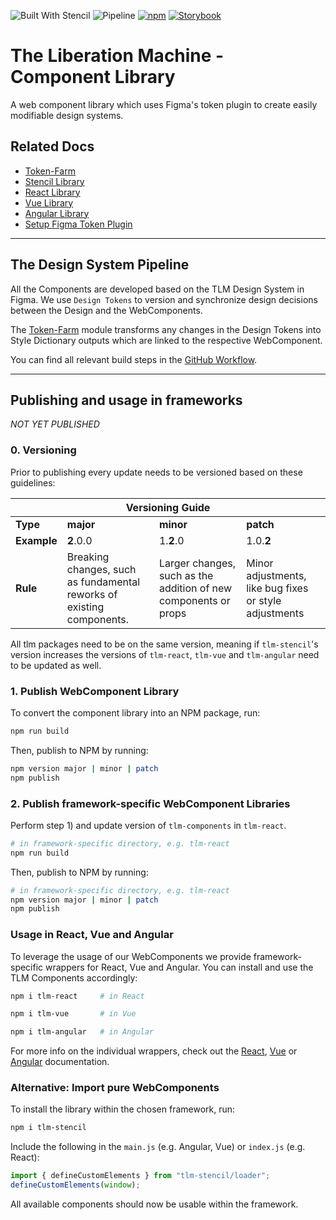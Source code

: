 ![Built With Stencil](https://img.shields.io/badge/-Built%20With%20Stencil-16161d.svg?logo=data%3Aimage%2Fsvg%2Bxml%3Bbase64%2CPD94bWwgdmVyc2lvbj0iMS4wIiBlbmNvZGluZz0idXRmLTgiPz4KPCEtLSBHZW5lcmF0b3I6IEFkb2JlIElsbHVzdHJhdG9yIDE5LjIuMSwgU1ZHIEV4cG9ydCBQbHVnLUluIC4gU1ZHIFZlcnNpb246IDYuMDAgQnVpbGQgMCkgIC0tPgo8c3ZnIHZlcnNpb249IjEuMSIgaWQ9IkxheWVyXzEiIHhtbG5zPSJodHRwOi8vd3d3LnczLm9yZy8yMDAwL3N2ZyIgeG1sbnM6eGxpbms9Imh0dHA6Ly93d3cudzMub3JnLzE5OTkveGxpbmsiIHg9IjBweCIgeT0iMHB4IgoJIHZpZXdCb3g9IjAgMCA1MTIgNTEyIiBzdHlsZT0iZW5hYmxlLWJhY2tncm91bmQ6bmV3IDAgMCA1MTIgNTEyOyIgeG1sOnNwYWNlPSJwcmVzZXJ2ZSI%2BCjxzdHlsZSB0eXBlPSJ0ZXh0L2NzcyI%2BCgkuc3Qwe2ZpbGw6I0ZGRkZGRjt9Cjwvc3R5bGU%2BCjxwYXRoIGNsYXNzPSJzdDAiIGQ9Ik00MjQuNywzNzMuOWMwLDM3LjYtNTUuMSw2OC42LTkyLjcsNjguNkgxODAuNGMtMzcuOSwwLTkyLjctMzAuNy05Mi43LTY4LjZ2LTMuNmgzMzYuOVYzNzMuOXoiLz4KPHBhdGggY2xhc3M9InN0MCIgZD0iTTQyNC43LDI5Mi4xSDE4MC40Yy0zNy42LDAtOTIuNy0zMS05Mi43LTY4LjZ2LTMuNkgzMzJjMzcuNiwwLDkyLjcsMzEsOTIuNyw2OC42VjI5Mi4xeiIvPgo8cGF0aCBjbGFzcz0ic3QwIiBkPSJNNDI0LjcsMTQxLjdIODcuN3YtMy42YzAtMzcuNiw1NC44LTY4LjYsOTIuNy02OC42SDMzMmMzNy45LDAsOTIuNywzMC43LDkyLjcsNjguNlYxNDEuN3oiLz4KPC9zdmc%2BCg%3D%3D&colorA=16161d&style=flat-square)
![Pipeline](https://github.com/MaibornWolff/tlm-components/actions/workflows/update-tokens.yml/badge.svg)
[![npm](https://img.shields.io/npm/v/tlm-stencil?color=blue)](https://www.npmjs.com/package/tlm-stencil)
[![Storybook](https://raw.githubusercontent.com/storybookjs/brand/master/badge/badge-storybook.svg?sanitize=true)](https://maibornwolff.github.io/tlm-components)

# The Liberation Machine - Component Library

A web component library which uses Figma's token plugin to create easily modifiable design systems.

## Related Docs

- [Token-Farm](tlm-token-farm/README.md)
- [Stencil Library](tlm-stencil/README.md)
- [React Library](tlm-react/README.md)
- [Vue Library](tlm-vue/README.md)
- [Angular Library](tlm-angular/README.md)
- [Setup Figma Token Plugin](token-plugin.md)

---
## The Design System Pipeline

All the Components are developed based on the TLM Design System in Figma. We use `Design Tokens` to version and synchronize design decisions between the Design and the WebComponents.

The [Token-Farm](tlm-token-farm/README.md) module transforms any changes in the Design Tokens into Style Dictionary outputs which are linked to the respective WebComponent.

You can find all relevant build steps in the [GitHub Workflow](./.github/workflows/update-tokens.yml).

---

## Publishing and usage in frameworks

_NOT YET PUBLISHED_

### 0. Versioning

Prior to publishing every update needs to be versioned based on these guidelines:

<table>
<thead>
  <tr>
    <th colspan="4">Versioning Guide</th>
  </tr>
</thead>
<tbody>
  <tr>
    <td><b>Type</b></td>
    <td><b>major</b></td>
    <td><b>minor</b></td>
    <td><b>patch</b></td>
  </tr>
  <tr>
    <td><b>Example</b></td>
    <td><b>2</b>.0.0</td>
    <td>1.<b>2</b>.0</td>
    <td>1.0.<b>2</b></td>
  </tr>
  <tr>
    <td><b>Rule</b></td>
    <td>Breaking changes, such as fundamental reworks of existing components.</td>
    <td>Larger changes, such as the addition of new components or props</td>
    <td>Minor adjustments, like bug fixes or style adjustments</td>
  </tr>
</tbody>
</table>

All tlm packages need to be on the same version, meaning if `tlm-stencil`'s version increases the versions of `tlm-react`, `tlm-vue` and `tlm-angular` need to be updated as well. 

### 1. Publish WebComponent Library

To convert the component library into an NPM package, run:

```bash
npm run build
```

Then, publish to NPM by running:

```bash
npm version major | minor | patch
npm publish
```

### 2. Publish framework-specific WebComponent Libraries

Perform step 1) and update version of `tlm-components` in `tlm-react`.

```bash
# in framework-specific directory, e.g. tlm-react
npm run build
```

Then, publish to NPM by running:

```bash
# in framework-specific directory, e.g. tlm-react
npm version major | minor | patch
npm publish
```

### Usage in React, Vue and Angular

To leverage the usage of our WebComponents we provide framework-specific wrappers for React, Vue and Angular. You can install and use the TLM Components accordingly:

```bash
npm i tlm-react     # in React

npm i tlm-vue       # in Vue

npm i tlm-angular   # in Angular
```

For more info on the individual wrappers, check out the [React](tlm-react/README.md), [Vue](tlm-vue/README.md) or [Angular](tlm-angular/README.md) documentation.

### Alternative: Import pure WebComponents

To install the library within the chosen framework, run:

```bash
npm i tlm-stencil
```

Include the following in the `main.js` (e.g. Angular, Vue) or `index.js` (e.g. React):

```JavaScript
import { defineCustomElements } from "tlm-stencil/loader";
defineCustomElements(window);
```

All available components should now be usable within the framework.
